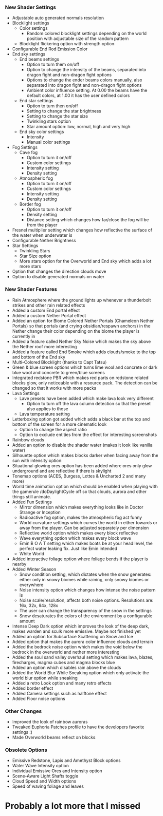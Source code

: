 ### New Shader Settings

- Adjustable auto generated normals resolution
- Blocklight settings
    - Color settings
        - Random colored blocklight settings depending on the world position with adjustable size of the random pattern
    - Blocklight flickering option with strength option
- Configurable End Rod Emission Color
- End sky settings
    - End beams settings
        - Option to turn them on/off
        - Option to change the intensity of the beams, separated into dragon fight and non-dragon fight options
        - Options to change the ender beams colors manually, also separated into dragon fight and non-dragon fight options
        - Ambient color influence setting. At 0.00 the beams have the default colors, at 1.00 it has the user defined colors
    - End star settings
        - Option to turn then on/off
        - Setting to change the star brightness
        - Setting to change the star size
        - Twinkling stars option
        - Star amount option: low, normal, high and very high
    - End sky color settings
        - Intensity
        - Manual color settings
- Fog Settings
    - Cave fog
        - Option to turn it on/off
        - Custom color settings
        - Intensity setting
        - Density setting
    - Atmospheric fog
        - Option to turn it on/off
        - Custom color settings
        - Intensity setting
        - Density setting
    - Border fog
        - Option to turn it on/off
        - Density setting
        - Distance setting which changes how far/close the fog will be from the player
- Fresnel multiplier setting which changes how reflective the surface of the water when underwater is
- Configurable Nether Brightness
- Star Settings
    - Twinkling Stars
    - Star Size option
    - More stars option for the Overworld and End sky which adds a lot more stars
- Option that changes the direction clouds move
- Option to disable generated normals on water

### New Shader Features

- Rain Atmosphere where the ground lights up whenever a thunderbolt strikes and other rain related effects
- Added a custom End portal effect
- Added a custom Nether Portal effect
- Added an option for Biome Colored Nether Portals (Chameleon Nether Portals) so that portals (and crying obsidian/respawn anchors) in the Nether change their color depending on the biome the player is currently in
- Added a feature called Nether Sky Noise which makes the sky above the Nether roof more interesting
- Added a feature called End Smoke which adds clouds/smoke to the top and bottom of the End sky
- Multi-Colored Blocklight (thanks to Capt Tatsu)
- Green & blue screen options which turns lime wool and concrete or dark blue wool and concrete to green/blue screens
- Integrated redstone PBR which makes red parts on redstone related blocks glow, only noticeable with a resource pack. The detection can be changed so that it works with more packs
- Lava Settings
    - Lave presets have been added which make lava look very different
        - Option to turn off the lava column detection so that the preset also applies to those
    - Lava temperature setting
- Letterboxing option got added which adds a black bar at the top and bottom of the screen for a more cinematic look
    - Option to change the aspect ratio
    - Option to exclude entities from the effect for interesting screenshots
- Rainbow clouds
- Added an option to disable the shader water (makes it look like vanilla water)
- Silhouette option which makes blocks darker when facing away from the sun with intensity option
- Situational glowing ores option has been added where ores only glow underground and are reflective if there is skylight
- Tonemap options (ACES, Burgess, Lottes & Uncharted 2 and many more)
- World time animation option which should be enabled when playing with the gamerule /doDaylightCycle off so that clouds, aurora and other things still animate.
- Added Fun Settings
    - Mirror dimension which makes everything looks like in Doctor Strange or Inception
    - Radioactive fog option, makes the atmospheric fog act funny
    - World curvature settings which curves the world in either towards or away from the player. Can be adjusted separately per dimension
    - Reflective world option which makes every block reflective
    - Wave everything option which makes every block wave
    - Emin B O A T setting which makes boats be at your head level, the perfect water leaking fix. Just like Emin intended
    - White World
- Added interactive foliage option where foliage bends if the player is nearby
- Added Winter Season
    - Snow condition setting, which dictates when the snow generates: either only in snowy biomes while raining, only snowy biomes or everywhere
    - Noise intensity option which changes how intense the noise pattern is
    - Noise scale/resolution, affects both noise options. Resolutions are: 16x, 32x, 64x, 128x
    - The user can change the transparency of the snow in the settings
    - Snow desaturates the colors of the environment by a configurable amount
- Intense Deep Dark option which improves the look of the deep dark, makes warden and sculk more emissive. Maybe not finished yet
- Added an option for Subsurface Scattering on Snow and Ice
- Added option that makes the aurora color influence clouds and terrain
- Added the bedrock noise option which makes the void below the bedrock in the overworld and nether more interesting
- Added the soul sand valley overhaul setting which makes lava, blazes, firecharges, magma cubes and magma blocks blue
- Added an option which disables rain above the clouds
- Added the World Blur While Sneaking option which only activate the world blur option while sneaking
- Added a retro Look option and many retro effects
- Added border effect
- Added Camera settings such as halftone effect
- Added Floor noise options


### Other Changes

- Improved the look of rainbow auroras
- Tweaked Euphoria Patches profile to have the developers favorite settings :)
- Made Overworld beams reflect on blocks

### Obsolete Options

- Emissive Redstone, Lapis and Amethyst Block options
- Water Wave Intensity option
- Individual Emissive Ores and Intensity option
- Scene-Aware Light Shafts toggle
- Cloud Speed and Width options
- Speed of waving foliage and leaves

# Probably a lot more that I missed